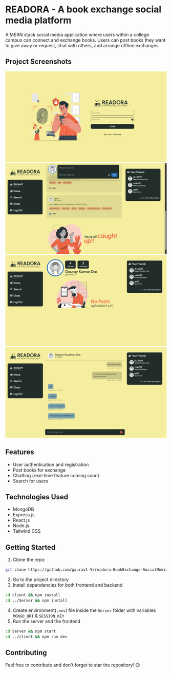 # READORA - A book exchange social media platform

A MERN stack social media application where users within a college campus can connect and exchange books. Users can post books they want to give away or request, chat with others, and arrange offline exchanges.

## Project Screenshots
<img src="./SS/login.png" alt="Login Screenshot" width="600"/>
<img src="./SS/feed.png" alt="Feed Screenshot" width="600"/>
<img src="./SS/profile.png" alt="Profile Screenshot" width="600"/>
<img src="./SS/chats.png" alt="Chat Screenshot" width="600"/>


## Features
- User authentication and registration
- Post books for exchange
- Chatting (real-time feature coming soon)
- Search for users

## Technologies Used
- MongoDB
- Express.js
- React.js
- Node.js
- Tailwind CSS

## Getting Started
1. Clone the repo:
```bash
git clone https://github.com/gaurav1-9/readora-BookExchange-SocialMedia
```
2. Go to the project directory 
3. Install dependencies for both frontend and backend
```bash
cd client && npm install
cd ../Server && npm install
```
4. Create environment(`.env`) file inside the `Server` folder with variables `MONGO_URI` & `SESSION_KEY`
5. Run the server and the frontend
```bash
cd Server && npm start
cd ../client && npm run dev
```
## Contributing
Feel free to contribute and don't forget to star the repository! 😉